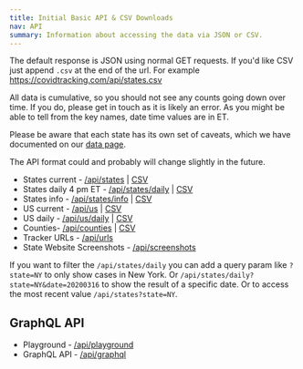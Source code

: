 ```yaml
---
title: Initial Basic API & CSV Downloads
nav: API
summary: Information about accessing the data via JSON or CSV.
---
```


The default response is JSON using normal GET requests. If you'd like CSV just append `.csv` at the end of the url. For example https://covidtracking.com/api/states.csv

All data is cumulative, so you should not see any counts going down over time. If you do, please get in touch as it is likely an error. As you might be able to tell from the key names, date time values are in ET.

Please be aware that each state has its own set of caveats, which we have documented on our [data page](/data/).

The API format could and probably will change slightly in the future.

* States current - [/api/states](/api/states) | [CSV](/api/states.csv)
* States daily 4 pm ET - [/api/states/daily](/api/states/daily) | [CSV](http://covidtracking.com/api/states/daily.csv)
* States info - [/api/states/info](/api/states/info) | [CSV](/api/states/info.csv)
* US current - [/api/us](http://covidtracking.com/api/us) | [CSV](/api/us.csv)
* US daily - [/api/us/daily](/api/us/daily) | [CSV](/api/us/daily.csv)
* Counties- [/api/counties](/api/counties) | [CSV](/api/counties.csv)
* Tracker URLs - [/api/urls](/api/urls)
* State Website Screenshots - [/api/screenshots](/api/screenshots)

If you want to filter the `/api/states/daily` you can add a query param like `?state=NY` to only show cases in New York. Or `/api/states/daily?state=NY&date=20200316` to show the result of a specific date. Or to access the most recent value `/api/states?state=NY`.

## GraphQL API

* Playground - [/api/playground](https://covidtracking.com/api/playground)
* GraphQL API - [/api/graphql](https://covidtracking.com/api/graphql)
